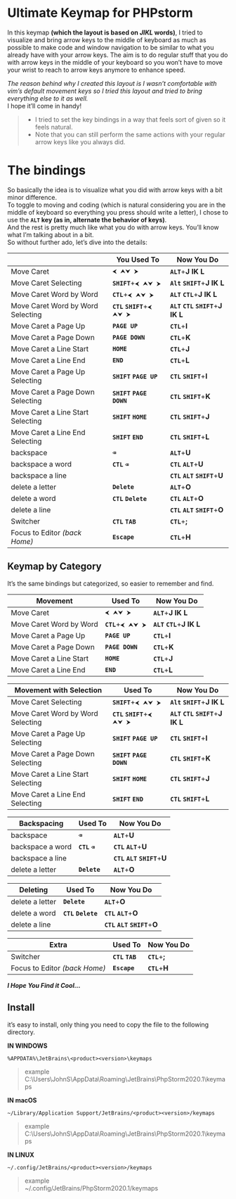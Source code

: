﻿<!DOCTYPE html>
<html>

<head>
  <meta charset="utf-8">
  <meta name="viewport" content="width=device-width, initial-scale=1.0">
  <title>Welcome file</title>
  <link rel="stylesheet" href="https://stackedit.io/style.css" />
</head>

<body class="stackedit">
  <div class="stackedit__html"><h1 id="ultimate-keymap-for-phpstorm">Ultimate Keymap for PHPstorm</h1>
<p>In this keymap <strong>(which the layout is based on <em>JIKL</em> words)</strong>, I tried to visualize and bring arrow keys to the middle of keyboard as much as possible to make code and window navigation to be similar to what you already have with your arrow keys. The aim is to do regular stuff that you do with arrow keys in the middle of your keyboard so you won’t have to move your wrist to reach to arrow keys anymore to enhance speed.</p>
<p><em>The reason behind why I created this layout is I wasn’t comfortable with vim’s default movement keys so I tried this layout and tried to bring everything else to it as well.</em><br>
I hope it’ll come in handy!</p>
<blockquote>
<ul>
<li>I tried to set the key bindings in a way that feels sort of given so it feels natural.</li>
<li>Note that you can still perform the same actions with your regular arrow keys like you always did.</li>
</ul>
</blockquote>
<h1 id="the-bindings">The bindings</h1>
<p>So basically the idea is to visualize what you did with arrow keys with a bit minor difference.<br>
To toggle to moving and coding (which is natural considering you are in the middle of keyboard so everything you press should write a letter), I chose to use the <strong><code>ALT</code> key (as in, alternate the behavior of keys)</strong>.<br>
And the rest is pretty much like what you do with arrow keys. You’ll know what I’m talking about in a bit.<br>
So without further ado, let’s dive into the details:</p>

<table>
<thead>
<tr>
<th></th>
<th>You Used To</th>
<th>Now You Do</th>
</tr>
</thead>
<tbody>
<tr>
<td>Move Caret</td>
<td><code>⮜ ⮝⮟ ⮞</code></td>
<td><strong><code>ALT</code></strong>+<strong>J IK L</strong></td>
</tr>
<tr>
<td>Move Caret Selecting</td>
<td><strong><code>SHIFT</code></strong>+<code>⮜ ⮝⮟ ⮞</code></td>
<td><strong><code>Alt</code> <code>SHIFT</code></strong>+<strong>J IK L</strong></td>
</tr>
<tr>
<td>Move Caret Word by Word</td>
<td><strong><code>CTL</code></strong>+<code>⮜ ⮝⮟ ⮞</code></td>
<td><strong><code>ALT</code> <code>CTL</code></strong>+<strong>J IK L</strong></td>
</tr>
<tr>
<td>Move Caret Word by Word Selecting</td>
<td><strong><code>CTL</code> <code>SHIFT</code></strong>+<code>⮜ ⮝⮟ ⮞</code></td>
<td><strong><code>ALT</code> <code>CTL</code> <code>SHIFT</code></strong>+<strong>J IK L</strong></td>
</tr>
<tr>
<td>Move Caret a Page Up</td>
<td><strong><code>PAGE UP</code></strong></td>
<td><strong><code>CTL</code></strong>+<strong>I</strong></td>
</tr>
<tr>
<td>Move Caret a Page Down</td>
<td><strong><code>PAGE DOWN</code></strong></td>
<td><strong><code>CTL</code></strong>+<strong>K</strong></td>
</tr>
<tr>
<td>Move Caret a Line Start</td>
<td><strong><code>HOME</code></strong></td>
<td><strong><code>CTL</code></strong>+<strong>J</strong></td>
</tr>
<tr>
<td>Move Caret a Line End</td>
<td><strong><code>END</code></strong></td>
<td><strong><code>CTL</code></strong>+<strong>L</strong></td>
</tr>
<tr>
<td>Move Caret a Page Up Selecting</td>
<td><strong><code>SHIFT</code> <code>PAGE UP</code></strong></td>
<td><strong><code>CTL</code> <code>SHIFT</code></strong>+<strong>I</strong></td>
</tr>
<tr>
<td>Move Caret a Page Down Selecting</td>
<td><strong><code>SHIFT</code> <code>PAGE DOWN</code></strong></td>
<td><strong><code>CTL</code> <code>SHIFT</code></strong>+<strong>K</strong></td>
</tr>
<tr>
<td>Move Caret a Line Start Selecting</td>
<td><strong><code>SHIFT</code> <code>HOME</code></strong></td>
<td><strong><code>CTL</code> <code>SHIFT</code></strong>+<strong>J</strong></td>
</tr>
<tr>
<td>Move Caret a Line End Selecting</td>
<td><strong><code>SHIFT</code> <code>END</code></strong></td>
<td><strong><code>CTL</code> <code>SHIFT</code></strong>+<strong>L</strong></td>
</tr>
<tr>
<td>backspace</td>
<td><strong><code>⌫</code></strong></td>
<td><strong><code>ALT</code></strong>+<strong>U</strong></td>
</tr>
<tr>
<td>backspace a word</td>
<td><strong><code>CTL</code> <code>⌫</code></strong></td>
<td><strong><code>CTL</code> <code>ALT</code></strong>+<strong>U</strong></td>
</tr>
<tr>
<td>backspace a line</td>
<td></td>
<td><strong><code>CTL</code> <code>ALT</code> <code>SHIFT</code></strong>+<strong>U</strong></td>
</tr>
<tr>
<td>delete a letter</td>
<td><strong><code>Delete</code></strong></td>
<td><strong><code>ALT</code></strong>+<strong>O</strong></td>
</tr>
<tr>
<td>delete a word</td>
<td><strong><code>CTL</code> <code>Delete</code></strong></td>
<td><strong><code>CTL</code> <code>ALT</code></strong>+<strong>O</strong></td>
</tr>
<tr>
<td>delete a line</td>
<td></td>
<td><strong><code>CTL</code> <code>ALT</code> <code>SHIFT</code></strong>+<strong>O</strong></td>
</tr>
<tr>
<td>Switcher</td>
<td><strong><code>CTL</code> <code>TAB</code></strong></td>
<td><strong><code>CTL</code></strong>+<strong>;</strong></td>
</tr>
<tr>
<td>Focus to Editor <em>(back Home)</em></td>
<td><strong><code>Escape</code></strong></td>
<td><strong><code>CTL</code></strong>+<strong>H</strong></td>
</tr>
</tbody>
</table><h2 id="keymap-by-category">Keymap by Category</h2>
<p>It’s the same bindings but categorized, so easier to remember and find.</p>

<table>
<thead>
<tr>
<th>Movement</th>
<th>Used To</th>
<th>Now You Do</th>
</tr>
</thead>
<tbody>
<tr>
<td>Move Caret</td>
<td><code>⮜ ⮝⮟ ⮞</code></td>
<td><strong><code>ALT</code></strong>+<strong>J IK L</strong></td>
</tr>
<tr>
<td>Move Caret Word by Word</td>
<td><strong><code>CTL</code></strong>+<code>⮜ ⮝⮟ ⮞</code></td>
<td><strong><code>ALT</code> <code>CTL</code></strong>+<strong>J IK L</strong></td>
</tr>
<tr>
<td>Move Caret a Page Up</td>
<td><strong><code>PAGE UP</code></strong></td>
<td><strong><code>CTL</code></strong>+<strong>I</strong></td>
</tr>
<tr>
<td>Move Caret a Page Down</td>
<td><strong><code>PAGE DOWN</code></strong></td>
<td><strong><code>CTL</code></strong>+<strong>K</strong></td>
</tr>
<tr>
<td>Move Caret a Line Start</td>
<td><strong><code>HOME</code></strong></td>
<td><strong><code>CTL</code></strong>+<strong>J</strong></td>
</tr>
<tr>
<td>Move Caret a Line End</td>
<td><strong><code>END</code></strong></td>
<td><strong><code>CTL</code></strong>+<strong>L</strong></td>
</tr>
</tbody>
</table>
<table>
<thead>
<tr>
<th>Movement with Selection</th>
<th>Used To</th>
<th>Now You Do</th>
</tr>
</thead>
<tbody>
<tr>
<td>Move Caret Selecting</td>
<td><strong><code>SHIFT</code></strong>+<code>⮜ ⮝⮟ ⮞</code></td>
<td><strong><code>Alt</code> <code>SHIFT</code></strong>+<strong>J IK L</strong></td>
</tr>
<tr>
<td>Move Caret Word by Word Selecting</td>
<td><strong><code>CTL</code> <code>SHIFT</code></strong>+<code>⮜ ⮝⮟ ⮞</code></td>
<td><strong><code>ALT</code> <code>CTL</code> <code>SHIFT</code></strong>+<strong>J IK L</strong></td>
</tr>
<tr>
<td>Move Caret a Page Up Selecting</td>
<td><strong><code>SHIFT</code> <code>PAGE UP</code></strong></td>
<td><strong><code>CTL</code> <code>SHIFT</code></strong>+<strong>I</strong></td>
</tr>
<tr>
<td>Move Caret a Page Down Selecting</td>
<td><strong><code>SHIFT</code> <code>PAGE DOWN</code></strong></td>
<td><strong><code>CTL</code> <code>SHIFT</code></strong>+<strong>K</strong></td>
</tr>
<tr>
<td>Move Caret a Line Start Selecting</td>
<td><strong><code>SHIFT</code> <code>HOME</code></strong></td>
<td><strong><code>CTL</code> <code>SHIFT</code></strong>+<strong>J</strong></td>
</tr>
<tr>
<td>Move Caret a Line End Selecting</td>
<td><strong><code>SHIFT</code> <code>END</code></strong></td>
<td><strong><code>CTL</code> <code>SHIFT</code></strong>+<strong>L</strong></td>
</tr>
</tbody>
</table>
<table>
<thead>
<tr>
<th>Backspacing</th>
<th>Used To</th>
<th>Now You Do</th>
</tr>
</thead>
<tbody>
<tr>
<td>backspace</td>
<td><strong><code>⌫</code></strong></td>
<td><strong><code>ALT</code></strong>+<strong>U</strong></td>
</tr>
<tr>
<td>backspace a word</td>
<td><strong><code>CTL</code> <code>⌫</code></strong></td>
<td><strong><code>CTL</code> <code>ALT</code></strong>+<strong>U</strong></td>
</tr>
<tr>
<td>backspace a line</td>
<td></td>
<td><strong><code>CTL</code> <code>ALT</code> <code>SHIFT</code></strong>+<strong>U</strong></td>
</tr>
<tr>
<td>delete a letter</td>
<td><strong><code>Delete</code></strong></td>
<td><strong><code>ALT</code></strong>+<strong>O</strong></td>
</tr>
</tbody>
</table>
<table>
<thead>
<tr>
<th>Deleting</th>
<th>Used To</th>
<th>Now You Do</th>
</tr>
</thead>
<tbody>
<tr>
<td>delete a letter</td>
<td><strong><code>Delete</code></strong></td>
<td><strong><code>ALT</code></strong>+<strong>O</strong></td>
</tr>
<tr>
<td>delete a word</td>
<td><strong><code>CTL</code> <code>Delete</code></strong></td>
<td><strong><code>CTL</code> <code>ALT</code></strong>+<strong>O</strong></td>
</tr>
<tr>
<td>delete a line</td>
<td></td>
<td><strong><code>CTL</code> <code>ALT</code> <code>SHIFT</code></strong>+<strong>O</strong></td>
</tr>
</tbody>
</table>
<table>
<thead>
<tr>
<th>Extra</th>
<th>Used To</th>
<th>Now You Do</th>
</tr>
</thead>
<tbody>
<tr>
<td>Switcher</td>
<td><strong><code>CTL</code> <code>TAB</code></strong></td>
<td><strong><code>CTL</code></strong>+<strong>;</strong></td>
</tr>
<tr>
<td>Focus to Editor <em>(back Home)</em></td>
<td><strong><code>Escape</code></strong></td>
<td><strong><code>CTL</code></strong>+<strong>H</strong></td>
</tr>
</tbody>
</table><p><em><strong>I Hope You Find it Cool…</strong></em></p>
<h2 id="install">Install</h2>
<p>it’s easy to install, only thing you need to copy the file to the following directory.</p>
<p><strong>IN WINDOWS</strong></p>
<pre><code>%APPDATA%\JetBrains\&lt;product&gt;&lt;version&gt;\keymaps
</code></pre>
<blockquote>
<p>example<br>
C:\Users\JohnS\AppData\Roaming\JetBrains\PhpStorm2020.1\keymaps</p>
</blockquote>
<p><strong>IN macOS</strong></p>
<pre><code>~/Library/Application Support/JetBrains/&lt;product&gt;&lt;version&gt;/keymaps
</code></pre>
<blockquote>
<p>example<br>
C:\Users\JohnS\AppData\Roaming\JetBrains\PhpStorm2020.1\keymaps</p>
</blockquote>
<p><strong>IN LINUX</strong></p>
<pre><code>~/.config/JetBrains/&lt;product&gt;&lt;version&gt;/keymaps
</code></pre>
<blockquote>
<p>example<br>
~/.config/JetBrains/PhpStorm2020.1/keymaps</p>
</blockquote>
</div>
</body>

</html>
